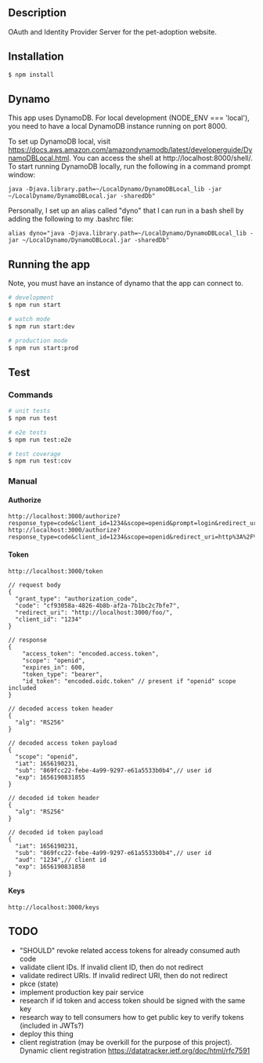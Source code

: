 ## Description

OAuth and Identity Provider Server for the pet-adoption website.

## Installation

```bash
$ npm install
```

## Dynamo

This app uses DynamoDB. For local development (NODE_ENV === 'local'), you need to have a local DynamoDB instance running on port 8000.

To set up DynamoDB local, visit https://docs.aws.amazon.com/amazondynamodb/latest/developerguide/DynamoDBLocal.html. You can access the shell at http://localhost:8000/shell/. To start running DynamoDB locally, run the following in a command prompt window:

```
java -Djava.library.path=~/LocalDynamo/DynamoDBLocal_lib -jar ~/LocalDynamo/DynamoDBLocal.jar -sharedDb"
```

Personally, I set up an alias called "dyno" that I can run in a bash shell by adding the following to my .bashrc file:

```
alias dyno="java -Djava.library.path=~/LocalDynamo/DynamoDBLocal_lib -jar ~/LocalDynamo/DynamoDBLocal.jar -sharedDb"
```

## Running the app

Note, you must have an instance of dynamo that the app can connect to.

```bash
# development
$ npm run start

# watch mode
$ npm run start:dev

# production mode
$ npm run start:prod
```

## Test

### Commands
```bash
# unit tests
$ npm run test

# e2e tests
$ npm run test:e2e

# test coverage
$ npm run test:cov
```

### Manual

#### Authorize
```
http://localhost:3000/authorize?response_type=code&client_id=1234&scope=openid&prompt=login&redirect_uri=http%3A%2F%2Flocalhost%3A3000%2Ffoo
http://localhost:3000/authorize?response_type=code&client_id=1234&scope=openid&redirect_uri=http%3A%2F%2Flocalhost%3A3000%2Ffoo
```

#### Token
```
http://localhost:3000/token

// request body
{
  "grant_type": "authorization_code",
  "code": "cf93058a-4826-4b8b-af2a-7b1bc2c7bfe7",
  "redirect_uri": "http://localhost:3000/foo/",
  "client_id": "1234"
}

// response
{
    "access_token": "encoded.access.token",
    "scope": "openid",
    "expires_in": 600,
    "token_type": "bearer",
    "id_token": "encoded.oidc.token" // present if "openid" scope included
}

// decoded access token header
{
  "alg": "RS256"
}

// decoded access token payload
{
  "scope": "openid",
  "iat": 1656190231,
  "sub": "869fcc22-febe-4a99-9297-e61a5533b0b4",// user id
  "exp": 1656190831855
}

// decoded id token header
{
  "alg": "RS256"
}

// decoded id token payload
{
  "iat": 1656190231,
  "sub": "869fcc22-febe-4a99-9297-e61a5533b0b4",// user id
  "aud": "1234",// client id
  "exp": 1656190831858
}
```

#### Keys
```
http://localhost:3000/keys
```

## TODO
- "SHOULD" revoke related access tokens for already consumed auth code
- validate client IDs. If invalid client ID, then do not redirect
- validate redirect URIs. If invalid redirect URI, then do not redirect
- pkce (state)
- implement production key pair service
- research if id token and access token should be signed with the same key
- research way to tell consumers how to get public key to verify tokens (included in JWTs?)
- deploy this thing
- client registration (may be overkill for the purpose of this project). Dynamic client registration https://datatracker.ietf.org/doc/html/rfc7591